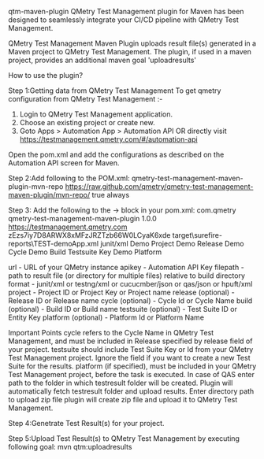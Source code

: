 qtm-maven-plugin
QMetry Test Management plugin for Maven has been designed to seamlessly integrate your CI/CD pipeline with QMetry Test Management.

QMetry Test Management Maven Plugin uploads result file(s) generated in a Maven project to QMetry Test Management. The plugin, if used in a maven project, provides an additional maven goal 'uploadresults'

How to use the plugin?

Step 1:Getting data from QMetry Test Management
To get qmetry configuration from QMetry Test Management :-

1) Login to QMetry Test Management application.
2) Choose an existing project or create new.
3) Goto Apps > Automation App > Automation API
OR directly visit https://testmanagement.qmetry.com/#/automation-api

Open the pom.xml and add the configurations as described on the Automation API screen for Maven. 

Step 2:Add following to the POM.xml:
<pluginRepositories>
    <pluginRepository>
        <id>qmetry-test-management-maven-plugin-mvn-repo</id>
        <url>https://raw.github.com/qmetry/qmetry-test-management-maven-plugin/mvn-repo/</url>
        <snapshots>
            <enabled>true</enabled>
            <updatePolicy>always</updatePolicy>
        </snapshots>
    </pluginRepository>
</pluginRepositories>

Step 3: Add the following to the <build> -> <plugins> block in your pom.xml:
<plugin>
	<groupId>com.qmetry</groupId>
	<artifactId>qmetry-test-management-maven-plugin</artifactId>
	<version>1.0.0</version>
	<configuration>
		<url>https://testmanagement.qmetry.com</url>
		<apikey>zEzs7iy7D8ARWX8xMFzJRZTzb66W0LCyaK6xde</apikey>
		<filepath>target\surefire-reports\TEST-demoApp.xml</filepath>
		<format>junit/xml</format>
		<project>Demo Project</project>
		<release>Demo Release</release>
		<cycle>Demo Cycle</cycle>
		<build>Demo Build</build>
		<testsuite>Testsuite Key</testsuite>
		<platform>Demo Platform</platform>	
	</configuration>
</plugin>

url - URL of your QMetry instance
apikey - Automation API Key
filepath - path to result file (or directory for multiple files) relative to build directory
format - junit/xml or testng/xml or cucucmber/json or qas/json or hpuft/xml
project - Project ID or Project Key or Project name
release (optional) - Release ID or Release name
cycle (optional) - Cycle Id or Cycle Name
build (optional) - Build ID or Build name
testsuite (optional) - Test Suite ID or Entity Key
platform (optional) - Platform Id or Platform Name

Important Points
cycle refers to the Cycle Name in QMetry Test Management, and must be included in Release specified by release field of your project.
testsuite should include Test Suite Key or Id from your QMetry Test Management project. Ignore the field if you want to create a new Test Suite for the results.
platform (if specified), must be included in your QMetry Test Management project, before the task is executed.
In case of QAS enter path to the folder in which testresult folder will be created. Plugin will automatically fetch testresult folder and upload results.
Enter directory path to upload zip file plugin will create zip file and upload it to QMetry Test Management.

Step 4:Genetrate Test Result(s) for your project.

Step 5:Upload Test Result(s) to QMetry Test Management by executing following goal:
mvn qtm:uploadresults 
